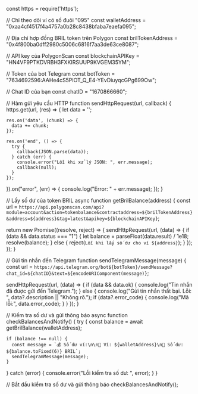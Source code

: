 const https = require('https');

// Chỉ theo dõi ví có số đuôi "095"
const walletAddress = "0xaa4cf4517f4a4757a0b28c8438bfaba7eaefa095";

// Địa chỉ hợp đồng BRIL token trên Polygon
const brilTokenAddress = "0x4f800ba0dff2980c5006c6816f7aa3de63ce8087";

// API key của PolygonScan
const blockchainAPIKey = "HN4VF9PTKDVRBH3FXKIRSUUP9KVGEM35YM";

// Token của bot Telegram
const botToken = "7634692596:AAHe4cS5PlOT_Q_E4-YEvDiuyqcGPg699Ow";

// Chat ID của bạn
const chatID = "1670866660";

// Hàm gửi yêu cầu HTTP
function sendHttpRequest(url, callback) {
  https.get(url, (res) => {
    let data = '';

    res.on('data', (chunk) => {
      data += chunk;
    });

    res.on('end', () => {
      try {
        callback(JSON.parse(data));
      } catch (err) {
        console.error("Lỗi khi xử lý JSON: ", err.message);
        callback(null);
      }
    });
  }).on("error", (err) => {
    console.log("Error: " + err.message);
  });
}

// Lấy số dư của token BRIL
async function getBrilBalance(address) {
  const url = `https://api.polygonscan.com/api?module=account&action=tokenbalance&contractaddress=${brilTokenAddress}&address=${address}&tag=latest&apikey=${blockchainAPIKey}`;

  return new Promise((resolve, reject) => {
    sendHttpRequest(url, (data) => {
      if (data && data.status === "1") {
        let balance = parseFloat(data.result) / 1e18;
        resolve(balance);
      } else {
        reject(`Lỗi khi lấy số dư cho ví ${address}`);
      }
    });
  });
}

// Gửi tin nhắn đến Telegram
function sendTelegramMessage(message) {
  const url = `https://api.telegram.org/bot${botToken}/sendMessage?chat_id=${chatID}&text=${encodeURIComponent(message)}`;

  sendHttpRequest(url, (data) => {
    if (data && data.ok) {
      console.log("Tin nhắn đã được gửi đến Telegram.");
    } else {
      console.log("Gửi tin nhắn thất bại. Lỗi: ", data?.description || "Không rõ.");
      if (data?.error_code) {
        console.log("Mã lỗi:", data.error_code);
      }
    }
  });
}

// Kiểm tra số dư và gửi thông báo
async function checkBalancesAndNotify() {
  try {
    const balance = await getBrilBalance(walletAddress);

    if (balance !== null) {
      const message = `💰 Số dư ví:\n\n🔹 Ví: ${walletAddress}\n🔹 Số dư: ${balance.toFixed(6)} BRIL`;
      sendTelegramMessage(message);
    }
  } catch (error) {
    console.error("Lỗi kiểm tra số dư: ", error);
  }
}

// Bắt đầu kiểm tra số dư và gửi thông báo
checkBalancesAndNotify();
